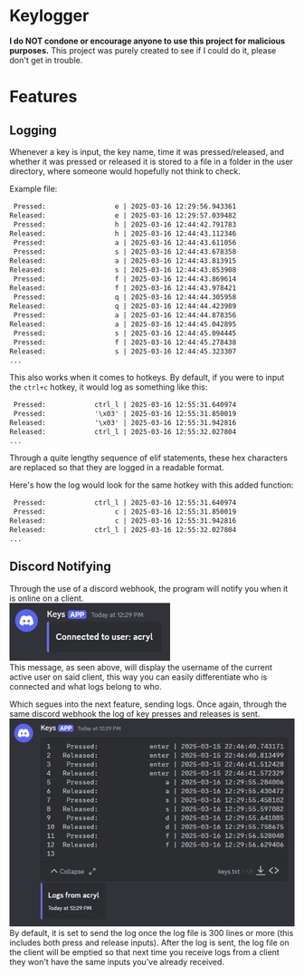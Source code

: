 # Keylogger  
**I do NOT condone or encourage anyone to use this project for malicious purposes.** This project was purely created to see if I could do it, please don't get in trouble.  
# Features  
## Logging  
Whenever a key is input, the key name, time it was pressed/released, and whether it was pressed or released it is stored to a file in a folder in the user directory, where someone would hopefully not think to check.  

Example file:  
```
 Pressed:                 e | 2025-03-16 12:29:56.943361
Released:                 e | 2025-03-16 12:29:57.039482
 Pressed:                 h | 2025-03-16 12:44:42.791783
Released:                 h | 2025-03-16 12:44:43.112346
 Pressed:                 a | 2025-03-16 12:44:43.611056
 Pressed:                 s | 2025-03-16 12:44:43.678358
Released:                 a | 2025-03-16 12:44:43.813915
Released:                 s | 2025-03-16 12:44:43.853908
 Pressed:                 f | 2025-03-16 12:44:43.869614
Released:                 f | 2025-03-16 12:44:43.978421
 Pressed:                 q | 2025-03-16 12:44:44.305958
Released:                 q | 2025-03-16 12:44:44.423989
 Pressed:                 a | 2025-03-16 12:44:44.878356
Released:                 a | 2025-03-16 12:44:45.042895
 Pressed:                 s | 2025-03-16 12:44:45.094445
 Pressed:                 f | 2025-03-16 12:44:45.278438
Released:                 s | 2025-03-16 12:44:45.323307
...
```
This also works when it comes to hotkeys. By default, if you were to input the `ctrl+c` hotkey, it would log as something like this:  
```
 Pressed:            ctrl_l | 2025-03-16 12:55:31.640974
 Pressed:            '\x03' | 2025-03-16 12:55:31.850019
Released:            '\x03' | 2025-03-16 12:55:31.942816
Released:            ctrl_l | 2025-03-16 12:55:32.027804
...
```
Through a quite lengthy sequence of elif statements, these hex characters are replaced so that they are logged in a readable format.  

Here's how the log would look for the same hotkey with this added function:  
```
 Pressed:            ctrl_l | 2025-03-16 12:55:31.640974
 Pressed:                 c | 2025-03-16 12:55:31.850019
Released:                 c | 2025-03-16 12:55:31.942816
Released:            ctrl_l | 2025-03-16 12:55:32.027804
...
```
## Discord Notifying  
Through the use of a discord webhook, the program will notify you when it is online on a client.  
<img src="img/Webhookoutput1.png" alt="Webhook1">  
This message, as seen above, will display the username of the current active user on said client, this way you can easily differentiate who is connected and what logs belong to who.  

Which segues into the next feature, sending logs. Once again, through the same discord webhook the log of key presses and releases is sent.  
<img src="img/Webhookoutput2.png" alt="Webhook2">  
By default, it is set to send the log once the log file is 300 lines or more (this includes both press and release inputs). After the log is sent, the log file on the client will be emptied so that next time you receive logs from a client they won't have the same inputs you've already received.